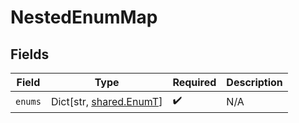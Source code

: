 # NestedEnumMap


## Fields

| Field                                                   | Type                                                    | Required                                                | Description                                             |
| ------------------------------------------------------- | ------------------------------------------------------- | ------------------------------------------------------- | ------------------------------------------------------- |
| `enums`                                                 | Dict[str, [shared.EnumT](../../models/shared/enumt.md)] | :heavy_check_mark:                                      | N/A                                                     |